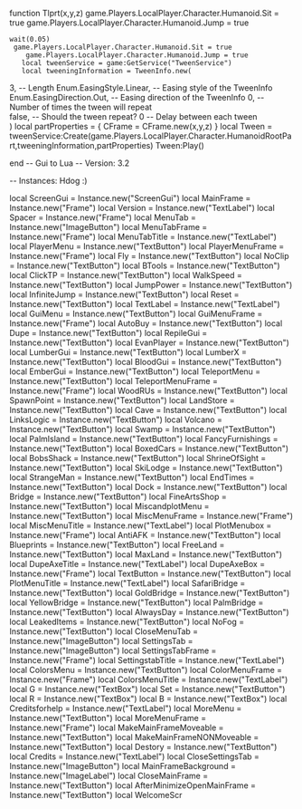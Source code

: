 function Tlprt(x,y,z)
    game.Players.LocalPlayer.Character.Humanoid.Sit = true
    game.Players.LocalPlayer.Character.Humanoid.Jump = true

    wait(0.05)
     game.Players.LocalPlayer.Character.Humanoid.Sit = true
        game.Players.LocalPlayer.Character.Humanoid.Jump = true
       local tweenService = game:GetService("TweenService")
       local tweeningInformation = TweenInfo.new(
   
3, -- Length
Enum.EasingStyle.Linear, -- Easing style of the TweenInfo
Enum.EasingDirection.Out, -- Easing direction of the TweenInfo
0, -- Number of times the tween will repeat   
false, -- Should the tween repeat?
0 -- Delay between each tween  
)
local partProperties = {
    CFrame = CFrame.new(x,y,z)
}
        local Tween = tweenService:Create(game.Players.LocalPlayer.Character.HumanoidRootPart,tweeningInformation,partProperties)
        Tween:Play()
            
            
            
            
    
end
-- Gui to Lua
-- Version: 3.2

-- Instances: Hdog :)

local ScreenGui = Instance.new("ScreenGui")
local MainFrame = Instance.new("Frame")
local Version = Instance.new("TextLabel")
local Spacer = Instance.new("Frame")
local MenuTab = Instance.new("ImageButton")
local MenuTabFrame = Instance.new("Frame")
local MenuTabTitle = Instance.new("TextLabel")
local PlayerMenu = Instance.new("TextButton")
local PlayerMenuFrame = Instance.new("Frame")
local Fly = Instance.new("TextButton")
local NoClip = Instance.new("TextButton")
local BTools = Instance.new("TextButton")
local ClickTP = Instance.new("TextButton")
local WalkSpeed = Instance.new("TextButton")
local JumpPower = Instance.new("TextButton")
local InfiniteJump = Instance.new("TextButton")
local Reset = Instance.new("TextButton")
local TextLabel = Instance.new("TextLabel")
local GuiMenu = Instance.new("TextButton")
local GuiMenuFrame = Instance.new("Frame")
local AutoBuy = Instance.new("TextButton")
local Dupe = Instance.new("TextButton")
local RepileGui = Instance.new("TextButton")
local EvanPlayer = Instance.new("TextButton")
local LumberGui = Instance.new("TextButton")
local LumberX = Instance.new("TextButton")
local BloodGui = Instance.new("TextButton")
local EmberGui = Instance.new("TextButton")
local TeleportMenu = Instance.new("TextButton")
local TeleportMenuFrame = Instance.new("Frame")
local WoodRUs = Instance.new("TextButton")
local SpawnPoint = Instance.new("TextButton")
local LandStore = Instance.new("TextButton")
local Cave = Instance.new("TextButton")
local LinksLogic = Instance.new("TextButton")
local Volcano = Instance.new("TextButton")
local Swamp = Instance.new("TextButton")
local PalmIsland = Instance.new("TextButton")
local FancyFurnishings = Instance.new("TextButton")
local BoxedCars = Instance.new("TextButton")
local BobsShack = Instance.new("TextButton")
local ShrineOfSight = Instance.new("TextButton")
local SkiLodge = Instance.new("TextButton")
local StrangeMan = Instance.new("TextButton")
local EndTimes = Instance.new("TextButton")
local Dock = Instance.new("TextButton")
local Bridge = Instance.new("TextButton")
local FineArtsShop = Instance.new("TextButton")
local MiscandplotMenu = Instance.new("TextButton")
local MiscMenuFrame = Instance.new("Frame")
local MiscMenuTitle = Instance.new("TextLabel")
local PlotMenubox = Instance.new("Frame")
local AntiAFK = Instance.new("TextButton")
local Blueprints = Instance.new("TextButton")
local FreeLand = Instance.new("TextButton")
local MaxLand = Instance.new("TextButton")
local DupeAxeTitle = Instance.new("TextLabel")
local DupeAxeBox = Instance.new("Frame")
local TextButton = Instance.new("TextButton")
local PlotMenuTitle = Instance.new("TextLabel")
local SafariBridge = Instance.new("TextButton")
local GoldBridge = Instance.new("TextButton")
local YellowBridge = Instance.new("TextButton")
local PalmBridge = Instance.new("TextButton")
local AlwaysDay = Instance.new("TextButton")
local LeakedItems = Instance.new("TextButton")
local NoFog = Instance.new("TextButton")
local CloseMenuTab = Instance.new("ImageButton")
local SettingsTab = Instance.new("ImageButton")
local SettingsTabFrame = Instance.new("Frame")
local SettingstabTitle = Instance.new("TextLabel")
local ColorsMenu = Instance.new("TextButton")
local ColorMenuFrame = Instance.new("Frame")
local ColorsMenuTitle = Instance.new("TextLabel")
local G = Instance.new("TextBox")
local Set = Instance.new("TextButton")
local R = Instance.new("TextBox")
local B = Instance.new("TextBox")
local Creditsforhelp = Instance.new("TextLabel")
local MoreMenu = Instance.new("TextButton")
local MoreMenuFrame = Instance.new("Frame")
local MakeMainFrameMoveable = Instance.new("TextButton")
local MakeMainFrameNONMoveable = Instance.new("TextButton")
local Destory = Instance.new("TextButton")
local Credits = Instance.new("TextLabel")
local CloseSettingsTab = Instance.new("ImageButton")
local MainFrameBackground = Instance.new("ImageLabel")
local CloseMainFrame = Instance.new("TextButton")
local AfterMinimizeOpenMainFrame = Instance.new("TextButton")
local WelcomeScr
